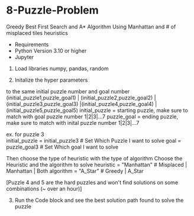 # 8-Puzzle-Problem
Greedy Best First Search and A* Algorithm
Using Manhattan and # of misplaced tiles heuristics

* Requirements
* Python Version 3.10 or higher
* Jupyter

1. Load libraries numpy, pandas, random

2. Initalize the hyper parameters

to the same initial puzzle number and goal number
(initial_puzzle1,puzzle_goal1) | (initial_puzzle2,puzzle_goal2) |(initial_puzzle3,puzzle_goal3) |(initial_puzzle4,puzzle_goal4) |(initial_puzzle5,puzzle_goal5) 
initial_puzzle = starting puzzle, make sure to match with goal puzzle number 1|2|3|...7
puzzle_goal = ending puzzle, make sure to match with inital puzzle number 1|2|3|...7

ex. for puzzle 3        
initial_puzzle = initial_puzzle3 # Set Which Puzzle I want to solve
goal = puzzle_goal3              # Set Which goal I want to solve

Then choose the type of heuristic with the type of algorithm
Choose the Heuristic and the algorithm to solve
heuristic = "Manhattan" # Misplaced | Manhattan | Both 
algorithm = "A_Star" # Greedy | A_Star

[Puzzle 4 and 5 are the hard puzzles and won't find solutions on some combinations (~ over an hour)]

3. Run the Code block and see the best solution path found to solve the puzzle
